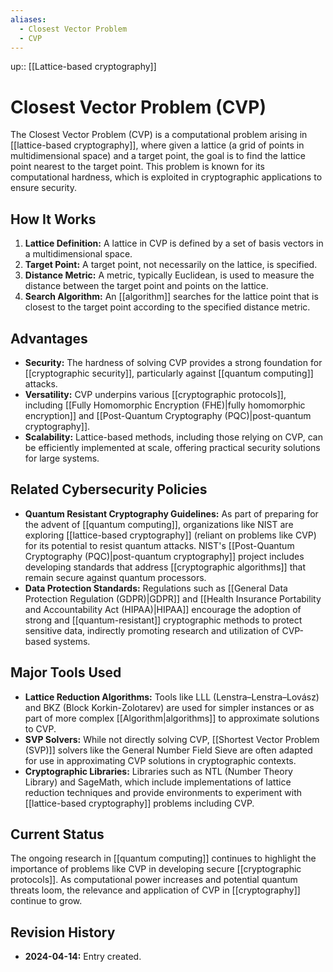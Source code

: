 ```yaml
---
aliases:
  - Closest Vector Problem
  - CVP
---
```

up:: [[Lattice-based cryptography]]
# Closest Vector Problem (CVP)

The Closest Vector Problem (CVP) is a computational problem arising in [[lattice-based cryptography]], where given a lattice (a grid of points in multidimensional space) and a target point, the goal is to find the lattice point nearest to the target point. This problem is known for its computational hardness, which is exploited in cryptographic applications to ensure security.

## How It Works

1. **Lattice Definition:** A lattice in CVP is defined by a set of basis vectors in a multidimensional space.
2. **Target Point:** A target point, not necessarily on the lattice, is specified.
3. **Distance Metric:** A metric, typically Euclidean, is used to measure the distance between the target point and points on the lattice.
4. **Search Algorithm:** An [[algorithm]] searches for the lattice point that is closest to the target point according to the specified distance metric.

## Advantages

- **Security:** The hardness of solving CVP provides a strong foundation for [[cryptographic security]], particularly against [[quantum computing]] attacks.
- **Versatility:** CVP underpins various [[cryptographic protocols]], including [[Fully Homomorphic Encryption (FHE)|fully homomorphic encryption]] and [[Post-Quantum Cryptography (PQC)|post-quantum cryptography]].
- **Scalability:** Lattice-based methods, including those relying on CVP, can be efficiently implemented at scale, offering practical security solutions for large systems.

## Related Cybersecurity Policies

- **Quantum Resistant Cryptography Guidelines:** As part of preparing for the advent of [[quantum computing]], organizations like NIST are exploring [[lattice-based cryptography]] (reliant on problems like CVP) for its potential to resist quantum attacks. NIST's [[Post-Quantum Cryptography (PQC)|post-quantum cryptography]] project includes developing standards that address [[cryptographic algorithms]] that remain secure against quantum processors.
- **Data Protection Standards:** Regulations such as [[General Data Protection Regulation (GDPR)|GDPR]] and [[Health Insurance Portability and Accountability Act (HIPAA)|HIPAA]] encourage the adoption of strong and [[quantum-resistant]] cryptographic methods to protect sensitive data, indirectly promoting research and utilization of CVP-based systems.

## Major Tools Used

- **Lattice Reduction Algorithms:** Tools like LLL (Lenstra–Lenstra–Lovász) and BKZ (Block Korkin-Zolotarev) are used for simpler instances or as part of more complex [[Algorithm|algorithms]] to approximate solutions to CVP.
- **SVP Solvers:** While not directly solving CVP, [[Shortest Vector Problem (SVP)]] solvers like the General Number Field Sieve are often adapted for use in approximating CVP solutions in cryptographic contexts.
- **Cryptographic Libraries:** Libraries such as NTL (Number Theory Library) and SageMath, which include implementations of lattice reduction techniques and provide environments to experiment with [[lattice-based cryptography]] problems including CVP.

## Current Status

The ongoing research in [[quantum computing]] continues to highlight the importance of problems like CVP in developing secure [[cryptographic protocols]]. As computational power increases and potential quantum threats loom, the relevance and application of CVP in [[cryptography]] continue to grow.

## Revision History

- **2024-04-14:** Entry created.